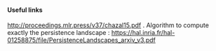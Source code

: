 #### Useful links 

http://proceedings.mlr.press/v37/chazal15.pdf . 
Algorithm to compute exactly the persistence landscape : https://hal.inria.fr/hal-01258875/file/PersistenceLandscapes_arxiv_v3.pdf

